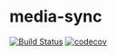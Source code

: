 # media-sync

[![Build Status](https://travis-ci.com/klieber/media-sync.svg?branch=master)](https://travis-ci.com/klieber/media-sync)
[![codecov](https://codecov.io/gh/klieber/media-sync/branch/master/graph/badge.svg)](https://codecov.io/gh/klieber/media-sync)
